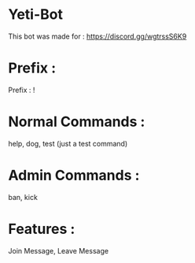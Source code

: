 # Yeti-Bot
This bot was made for :
https://discord.gg/wgtrssS6K9


# Prefix :
Prefix : !

# Normal Commands :
help, 
dog, 
test (just a test command)

# Admin Commands :
ban, 
kick

# Features :
Join Message, 
Leave Message
